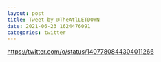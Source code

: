 ```yaml
--- 
layout: post 
title: Tweet by @TheAtlLETDOWN 
date: 2021-06-23 1624476091 
categories: twitter 
--- 
```

https://twitter.com/o/status/1407780844304011266